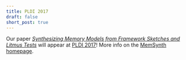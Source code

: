 ```yaml
---
title: PLDI 2017
draft: false
short_post: true
---
```


Our paper [*Synthesizing Memory Models from Framework Sketches and Litmus Tests*][paper] will appear at [PLDI 2017]! More info on the [MemSynth homepage][memsynth].

[paper]: papers/memsynth-pldi17.pdf
[PLDI 2017]: http://conf.researchr.org/home/PLDI-2017
[memsynth]: http://memsynth.uwplse.org
